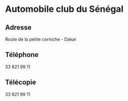 # Automobile club du Sénégal

**Adresse**
-----------

Route de la petite corniche - Dakar

**Téléphone**
-------------

33 821 99 11

**Télécopie**
-------------

33 821 99 11